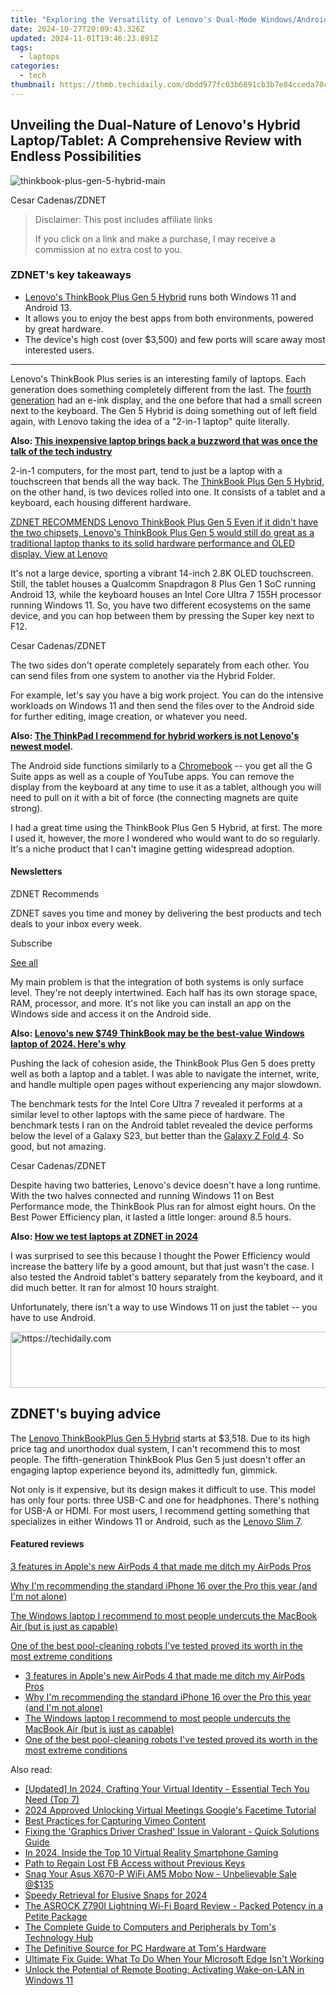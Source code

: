 ```yaml
---
title: "Exploring the Versatility of Lenovo's Dual-Mode Windows/Android Laptop: A Promising Hybrid Device Unveiled"
date: 2024-10-27T20:09:43.326Z
updated: 2024-11-01T19:46:23.891Z
tags:
  - laptops
categories:
  - tech
thumbnail: https://thmb.techidaily.com/dbdd977fc03b6891cb3b7e84cceda70cd02add2f2e15c2683531919a3387ddeb.jpg
---
```


## Unveiling the Dual-Nature of Lenovo's Hybrid Laptop/Tablet: A Comprehensive Review with Endless Possibilities

![thinkbook-plus-gen-5-hybrid-main](https://www.zdnet.com/a/img/resize/8b550b091729ce7cb8a6af8a03a6da0889fe0762/2024/09/10/3128d548-b2d6-4094-8e0a-56065a79958a/thinkbook-plus-gen-5-hybrid-main.jpg?auto=webp&width=1280)

Cesar Cadenas/ZDNET

>  Disclaimer: This post includes affiliate links
>
>  If you click on a link and make a purchase, I may receive a commission at no extra cost to you.
>

### ZDNET's key takeaways

* [Lenovo's ThinkBook Plus Gen 5 Hybrid](https://shop-links.co/link/?url=https%3A%2F%2Fwww.lenovo.com%2Fus%2Fen%2Fp%2Flaptops%2Fthinkbook%2Fthinkbook-plus%2Flenovo-thinkbook-plus-gen-5-hybrid-14-inch-station-and-tab%2Flen101b0047&publisher_slug=itechdaily19598&exclusive=1) runs both Windows 11 and Android 13.
* It allows you to enjoy the best apps from both environments, powered by great hardware.
* The device's high cost (over $3,500) and few ports will scare away most interested users.

---

Lenovo's ThinkBook Plus series is an interesting family of laptops. Each generation does something completely different from the last. The [fourth generation](https://www.zdnet.com/article/lenovos-new-thinkbook-plus-is-the-most-interesting-2-in-1-laptop-ive-used-all-year/) had an e-ink display, and the one before that had a small screen next to the keyboard. The Gen 5 Hybrid is doing something out of left field again, with Lenovo taking the idea of a "2-in-1 laptop" quite literally.

**Also: [This inexpensive laptop brings back a buzzword that was once the talk of the tech industry](https://www.zdnet.com/article/this-inexpensive-laptop-brings-back-a-buzzword-that-was-once-the-talk-of-the-tech-industry/)**

2-in-1 computers, for the most part, tend to just be a laptop with a touchscreen that bends all the way back. The [ThinkBook Plus Gen 5 Hybrid](https://shop-links.co/link/?url=https%3A%2F%2Fwww.lenovo.com%2Fus%2Fen%2Fp%2Flaptops%2Fthinkbook%2Fthinkbook-plus%2Flenovo-thinkbook-plus-gen-5-hybrid-14-inch-station-and-tab%2Flen101b0047%3F&publisher_slug=itechdaily19598&exclusive=1), on the other hand, is two devices rolled into one. It consists of a tablet and a keyboard, each housing different hardware.

[ZDNET RECOMMENDS Lenovo ThinkBook Plus Gen 5 Even if it didn't have the two chipsets, Lenovo's ThinkBook Plus Gen 5 would still do great as a traditional laptop thanks to its solid hardware performance and OLED display. View at Lenovo](https://shop-links.co/link/?url=https%3A%2F%2Fwww.lenovo.com%2Fus%2Fen%2Fp%2Flaptops%2Fthinkbook%2Fthinkbook-plus%2Flenovo-thinkbook-plus-gen-5-hybrid-14-inch-station-and-tab%2Flen101b0047%3F&publisher_slug=itechdaily19598&exclusive=1)

It's not a large device, sporting a vibrant 14-inch 2.8K OLED touchscreen. Still, the tablet houses a Qualcomm Snapdragon 8 Plus Gen 1 SoC running Android 13, while the keyboard houses an Intel Core Ultra 7 155H processor running Windows 11\. So, you have two different ecosystems on the same device, and you can hop between them by pressing the Super key next to F12.

Cesar Cadenas/ZDNET

The two sides don't operate completely separately from each other. You can send files from one system to another via the Hybrid Folder.

For example, let's say you have a big work project. You can do the intensive workloads on Windows 11 and then send the files over to the Android side for further editing, image creation, or whatever you need. 

**Also: [The ThinkPad I recommend for hybrid workers is not Lenovo's newest model](https://www.zdnet.com/article/the-thinkpad-i-recommend-for-hybrid-workers-is-not-lenovos-newest-model/).**

The Android side functions similarly to a [Chromebook](https://www.zdnet.com/article/6-reasons-why-a-chromebook-is-the-best-laptop-for-most-anyone/) \-- you get all the G Suite apps as well as a couple of YouTube apps. You can remove the display from the keyboard at any time to use it as a tablet, although you will need to pull on it with a bit of force (the connecting magnets are quite strong).

I had a great time using the ThinkBook Plus Gen 5 Hybrid, at first. The more I used it, however, the more I wondered who would want to do so regularly. It's a niche product that I can't imagine getting widespread adoption.

#### Newsletters

ZDNET Recommends

ZDNET saves you time and money by delivering the best products and tech deals to your inbox every week.

 Subscribe

[See all](https://www.zdnet.com/newsletters/)

My main problem is that the integration of both systems is only surface level. They're not deeply intertwined. Each half has its own storage space, RAM, processor, and more. It's not like you can install an app on the Windows side and access it on the Android side.

**Also: [Lenovo's new $749 ThinkBook may be the best-value Windows laptop of 2024\. Here's why](https://www.zdnet.com/article/lenovos-new-749-ideapad-may-be-the-best-value-windows-laptop-of-2024-heres-why/)**

Pushing the lack of cohesion aside, the ThinkBook Plus Gen 5 does pretty well as both a laptop and a tablet. I was able to navigate the internet, write, and handle multiple open pages without experiencing any major slowdown.

The benchmark tests for the Intel Core Ultra 7 revealed it performs at a similar level to other laptops with the same piece of hardware. The benchmark tests I ran on the Android tablet revealed the device performs below the level of a Galaxy S23, but better than the [Galaxy Z Fold 4](https://www.zdnet.com/article/samsung-galaxy-z-fold-4-review/). So good, but not amazing.

Cesar Cadenas/ZDNET

Despite having two batteries, Lenovo's device doesn't have a long runtime. With the two halves connected and running Windows 11 on Best Performance mode, the ThinkBook Plus ran for almost eight hours. On the Best Power Efficiency plan, it lasted a little longer: around 8.5 hours.

**Also: [How we test laptops at ZDNET in 2024](https://www.zdnet.com/article/how-we-test-laptops/)**

I was surprised to see this because I thought the Power Efficiency would increase the battery life by a good amount, but that just wasn't the case. I also tested the Android tablet's battery separately from the keyboard, and it did much better. It ran for almost 10 hours straight.

Unfortunately, there isn't a way to use Windows 11 on just the tablet -- you have to use Android.

<!-- affiliate ads begin -->
<a href="https://unicoeye.pxf.io/c/5597632/2134238/18498" target="_top" id="2134238">
  <img src="//a.impactradius-go.com/display-ad/18498-2134238" border="0" alt="https://techidaily.com" width="728" height="90"/>
</a>
<img height="0" width="0" src="https://unicoeye.pxf.io/i/5597632/2134238/18498" style="position:absolute;visibility:hidden;" border="0" />
<!-- affiliate ads end -->

## ZDNET's buying advice

The [Lenovo ThinkBookPlus Gen 5 Hybrid](https://shop-links.co/link/?url=https%3A%2F%2Fwww.lenovo.com%2Fus%2Fen%2Fp%2Flaptops%2Fthinkbook%2Fthinkbook-plus%2Flenovo-thinkbook-plus-gen-5-hybrid-14-inch-station-and-tab%2Flen101b0047&publisher_slug=itechdaily19598&exclusive=1) starts at $3,518\. Due to its high price tag and unorthodox dual system, I can't recommend this to most people. The fifth-generation ThinkBook Plus Gen 5 just doesn't offer an engaging laptop experience beyond its, admittedly fun, gimmick.

Not only is it expensive, but its design makes it difficult to use. This model has only four ports: three USB-C and one for headphones. There's nothing for USB-A or HDMI. For most users, I recommend getting something that specializes in either Windows 11 or Android, such as the [Lenovo Slim 7](https://www.zdnet.com/article/this-lenovo-laptop-impressed-me-with-two-quintessential-features-for-power-users/).

#### Featured reviews

[3 features in Apple's new AirPods 4 that made me ditch my AirPods Pros](https://www.zdnet.com/article/3-features-in-apples-new-airpods-4-that-made-me-ditch-my-airpods-pros/ "3 features in Apple's new AirPods 4 that made me ditch my AirPods Pros")

[Why I'm recommending the standard iPhone 16 over the Pro this year (and I'm not alone)](https://www.zdnet.com/article/why-im-recommending-the-standard-iphone-16-over-the-pro-this-year-and-im-not-alone/ "Why I'm recommending the standard iPhone 16 over the Pro this year (and I'm not alone)")

[The Windows laptop I recommend to most people undercuts the MacBook Air (but is just as capable)](https://www.zdnet.com/article/the-windows-laptop-i-recommend-to-most-people-undercuts-the-macbook-air-but-is-just-as-capable/ "The Windows laptop I recommend to most people undercuts the MacBook Air (but is just as capable)")

[One of the best pool-cleaning robots I've tested proved its worth in the most extreme conditions](https://www.zdnet.com/article/one-of-the-best-pool-cleaning-robots-ive-tested-proved-its-worth-in-the-most-extreme-conditions/ "One of the best pool-cleaning robots I've tested proved its worth in the most extreme conditions")

* [3 features in Apple's new AirPods 4 that made me ditch my AirPods Pros](https://www.zdnet.com/article/3-features-in-apples-new-airpods-4-that-made-me-ditch-my-airpods-pros/ "3 features in Apple's new AirPods 4 that made me ditch my AirPods Pros")
* [Why I'm recommending the standard iPhone 16 over the Pro this year (and I'm not alone)](https://www.zdnet.com/article/why-im-recommending-the-standard-iphone-16-over-the-pro-this-year-and-im-not-alone/ "Why I'm recommending the standard iPhone 16 over the Pro this year (and I'm not alone)")
* [The Windows laptop I recommend to most people undercuts the MacBook Air (but is just as capable)](https://www.zdnet.com/article/the-windows-laptop-i-recommend-to-most-people-undercuts-the-macbook-air-but-is-just-as-capable/ "The Windows laptop I recommend to most people undercuts the MacBook Air (but is just as capable)")
* [One of the best pool-cleaning robots I've tested proved its worth in the most extreme conditions](https://www.zdnet.com/article/one-of-the-best-pool-cleaning-robots-ive-tested-proved-its-worth-in-the-most-extreme-conditions/ "One of the best pool-cleaning robots I've tested proved its worth in the most extreme conditions")

<ins class="adsbygoogle"
     style="display:block"
     data-ad-format="autorelaxed"
     data-ad-client="ca-pub-7571918770474297"
     data-ad-slot="1223367746"></ins>

<ins class="adsbygoogle"
     style="display:block"
     data-ad-client="ca-pub-7571918770474297"
     data-ad-slot="8358498916"
     data-ad-format="auto"
     data-full-width-responsive="true"></ins>

<span class="atpl-alsoreadstyle">Also read:</span>
<div><ul>
<li><a href="https://fox-helps.techidaily.com/updated-in-2024-crafting-your-virtual-identity-essential-tech-you-need-top-7/"><u>[Updated] In 2024, Crafting Your Virtual Identity - Essential Tech You Need (Top 7)</u></a></li>
<li><a href="https://screen-recording.techidaily.com/2024-approved-unlocking-virtual-meetings-googles-facetime-tutorial/"><u>2024 Approved Unlocking Virtual Meetings Google's Facetime Tutorial</u></a></li>
<li><a href="https://screen-video-capture.techidaily.com/best-practices-for-capturing-vimeo-content/"><u>Best Practices for Capturing Vimeo Content</u></a></li>
<li><a href="https://win-able.techidaily.com/fixing-the-graphics-driver-crashed-issue-in-valorant-quick-solutions-guide/"><u>Fixing the 'Graphics Driver Crashed' Issue in Valorant - Quick Solutions Guide</u></a></li>
<li><a href="https://extra-approaches.techidaily.com/in-2024-inside-the-top-10-virtual-reality-smartphone-gaming/"><u>In 2024, Inside the Top 10 Virtual Reality Smartphone Gaming</u></a></li>
<li><a href="https://facebook.techidaily.com/path-to-regain-lost-fb-access-without-previous-keys/"><u>Path to Regain Lost FB Access without Previous Keys</u></a></li>
<li><a href="https://hardware-reviews.techidaily.com/snag-your-asus-x670-p-wifi-am5-mobo-now-unbelievable-sale-135/"><u>Snag Your Asus X670-P WiFi AM5 Mobo Now - Unbelievable Sale @$135</u></a></li>
<li><a href="https://snapchat-videos.techidaily.com/speedy-retrieval-for-elusive-snaps-for-2024/"><u>Speedy Retrieval for Elusive Snaps for 2024</u></a></li>
<li><a href="https://hardware-reviews.techidaily.com/the-asrock-z790i-lightning-wi-fi-board-review-packed-potency-in-a-petite-package/"><u>The ASROCK Z790I Lightning Wi-Fi Board Review - Packed Potency in a Petite Package</u></a></li>
<li><a href="https://hardware-reviews.techidaily.com/the-complete-guide-to-computers-and-peripherals-by-toms-technology-hub/"><u>The Complete Guide to Computers and Peripherals by Tom's Technology Hub</u></a></li>
<li><a href="https://hardware-reviews.techidaily.com/the-definitive-source-for-pc-hardware-at-toms-hardware/"><u>The Definitive Source for PC Hardware at Tom's Hardware</u></a></li>
<li><a href="https://techtrends.techidaily.com/ultimate-fix-guide-what-to-do-when-your-microsoft-edge-isnt-working/"><u>Ultimate Fix Guide: What To Do When Your Microsoft Edge Isn't Working</u></a></li>
<li><a href="https://win-forum.techidaily.com/unlock-the-potential-of-remote-booting-activating-wake-on-lan-in-windows-11/"><u>Unlock the Potential of Remote Booting: Activating Wake-on-LAN in Windows 11</u></a></li>
</ul></div>

